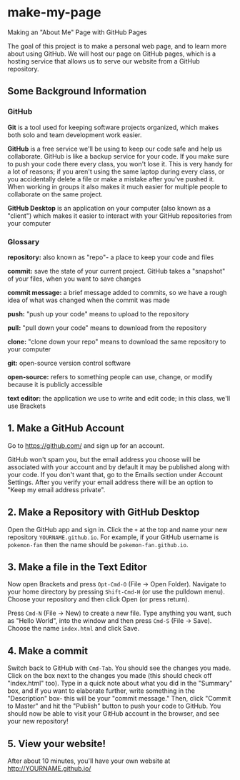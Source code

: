 # make-my-page
Making an "About Me" Page with GitHub Pages

The goal of this project is to make a personal web page, and to learn more about using GitHub.  We will host our page on GitHub pages, which is a hosting service that allows us to serve our website from a GitHub repository.  


## Some Background Information

### GitHub

**Git** is a tool used for keeping software projects organized, which makes both solo and team development work easier.  

**GitHub** is a free service we'll be using to keep our code safe and help us collaborate. GitHub is like a backup service for your code.  If you make sure to push your code there every class, you won't lose it.  This is very handy for a lot of reasons; if you aren't using the same laptop during every class, or you accidentally delete a file or make a mistake after you've pushed it. When working in groups it also makes it much easier for multiple people to collaborate on the same project.

**GitHub Desktop** is an application on your computer (also known as a "client") which makes it easier to interact with your GitHub repositories from your computer

### Glossary

**repository:** also known as "repo"- a place to keep your code and files

**commit:** save the state of your current project.  GitHub takes a "snapshot" of your files, when you want to save changes

**commit message:** a brief message added to commits, so we have a rough idea of what was changed when the commit was made

**push:** "push up your code" means to upload to the repository

**pull:** "pull down your code" means to download from the repository

**clone:** "clone down your repo" means to download the same repository to your computer

**git:**  open-source version control software

**open-source:**  refers to something people can use, change, or modify because it is publicly accessible

**text editor:** the application we use to write and edit code; in this class, we'll use Brackets


## 1. Make a GitHub Account

Go to https://github.com/ and sign up for an account.

GitHub won't spam you, but the email address you choose will be associated with your account and by default it may be published along with your code. If you don't want that, go to the Emails section under Account Settings. After you verify your email address there will be an option to "Keep my email address private".

## 2. Make a Repository with GitHub Desktop

Open the GitHub app and sign in. Click the `+` at the top and name your new repository `YOURNAME.github.io`. For example, if your GitHub username is `pokemon-fan` then the name should be `pokemon-fan.github.io`.


## 3. Make a file in the Text Editor

Now open Brackets and press `Opt-Cmd-O` (File -> Open Folder).
Navigate to your home directory by pressing `Shift-Cmd-H`
(or use the pulldown menu). Choose your repository and then click Open (or
press return).

Press `Cmd-N` (File -> New) to create a new file. Type anything you
want, such as "Hello World", into the window and then press
`Cmd-S` (File -> Save). Choose the name `index.html` and click Save.

## 4. Make a commit

Switch back to GitHub with `Cmd-Tab`. You should see the changes you
made. Click on the box next to the changes you made (this should check off "index.html" too).  Type in a quick note about what you did in the "Summary" box, and if you want to elaborate further, write something in the "Description" box- this will be your "commit message."  Then, click "Commit to Master" and hit the "Publish" button to push your code to GitHub.  You should now be able to visit your GitHub account in the browser, and see your new repository! 

## 5. View your website!

After about 10 minutes, you'll have your own website at
http://YOURNAME.github.io/ 
